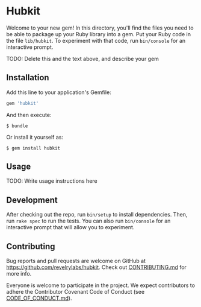 # Hubkit

Welcome to your new gem! In this directory, you'll find the files you need to be able to package up your Ruby library into a gem. Put your Ruby code in the file `lib/hubkit`. To experiment with that code, run `bin/console` for an interactive prompt.

TODO: Delete this and the text above, and describe your gem

## Installation

Add this line to your application's Gemfile:

```ruby
gem 'hubkit'
```

And then execute:

    $ bundle

Or install it yourself as:

    $ gem install hubkit

## Usage

TODO: Write usage instructions here

## Development

After checking out the repo, run `bin/setup` to install dependencies. Then, run `rake spec` to run the tests. You can also run `bin/console` for an interactive prompt that will allow you to experiment.

## Contributing

Bug reports and pull requests are welcome on GitHub at https://github.com/revelrylabs/hubkit. Check out [CONTRIBUTING.md](https://github.com/revelrylabs/hubkit/blob/master/CONTRIBUTING.md) for more info.

Everyone is welcome to participate in the project. We expect contributors to
adhere the Contributor Covenant Code of Conduct (see [CODE_OF_CONDUCT.md](https://github.com/revelrylabs/hubkit/blob/master/CODE_OF_CONDUCT.md)).


